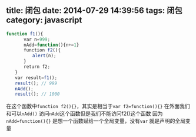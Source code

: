 title: 闭包
date: 2014-07-29 14:39:56
tags: 闭包
category: javascript
---
```javascript
function f1(){
　　　　var n=999;
　　　　nAdd=function(){n+=1}
　　　　function f2(){
　　　　　　alert(n);
　　　　}
　　　　return f2;
　　}
　　var result=f1();
　　result(); // 999
　　nAdd();
　　result(); // 1000
```
在这个函数中`function f2(){}`，其实是相当于`var f2=function(){}`
在外面我们和可以`nAdd()` 访问`nAdd`这个函数但是我们不能访问f2()这个函数
因为`nAdd=function(){}`   是想一个函数赋给一个全局变量，没有`var`  就是声明的全局变量